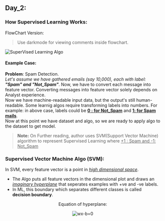 ## Day_2: 

### How Supervised Learning Works:
FlowChart Version:
> Use darkmode for viewing comments inside flowchart.

![SuperVised Learning Algo](https://i.postimg.cc/KjGzyFT6/Supervised-Learning-drawio-1.png)  

#### Example Case:
**Problem**: Spam Detection.<br>
  *Let's assume we have gathered emails (say 10,000), each with label: **"Spam" and "Not_Spam"***. Now, we have to convert each message into feature vector. Converting messages into feature vector solely depends on Analyst experience.<br>
  Now we have machine-readable input data, but the output's still human-readable. Some learnig algos require transforming labels into numbers. For example: in above case, labels could be <u>**0 : for Not_Spam**</u> and <u>**1: for Spam mails**</u>.<br>
  Now at this point we have dataset and algo, so we are ready to apply algo to the dataset to get model. 


  > **Note:** On Further reading, author uses SVM(Support Vector Machine) algorithm to represent Supervised Learning where <u>+1 : Spam and -1: Not_Spam</u>

### Supervised Vector Machine Algo (SVM):
In SVM, every feature vector is a point in <u>_high dimensional space_</u>.

- The Algo puts all feature vectors in the dimensional plot and draws an <u>_imaginary hyperplane_</u> that seperates examples with +ve and -ve labels. 
 - In ML, this boundary which separates different classes is called **decision boundary**. 

<p style="text-align: center;">Equation of hyperplane:</p>
<p align="center">
  <img src="https://latex.codecogs.com/svg.image?&space;wx-b=0{\color{DarkGreen}}" alt="wx-b=0">
</p>

